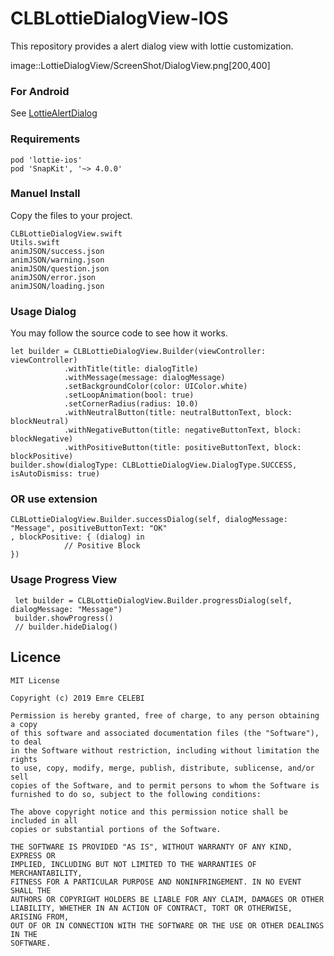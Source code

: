 # CLBLottieDialogView-IOS
This repository provides a alert dialog view with lottie customization.

image::LottieDialogView/ScreenShot/DialogView.png[200,400]

### For Android
See [LottieAlertDialog](https://github.com/mayuce/LottieAlertDialog/blob/master/readme.adoc)

### Requirements
```
pod 'lottie-ios'
pod 'SnapKit', '~> 4.0.0'
```

### Manuel Install
Copy the files to your project.
```
CLBLottieDialogView.swift
Utils.swift
animJSON/success.json
animJSON/warning.json
animJSON/question.json
animJSON/error.json
animJSON/loading.json
```

### Usage Dialog
You may follow the source code to see how it works.
```
let builder = CLBLottieDialogView.Builder(viewController: viewController)
            .withTitle(title: dialogTitle)
            .withMessage(message: dialogMessage)
            .setBackgroundColor(color: UIColor.white)
            .setLoopAnimation(bool: true)
            .setCornerRadius(radius: 10.0)
            .withNeutralButton(title: neutralButtonText, block: blockNeutral)
            .withNegativeButton(title: negativeButtonText, block: blockNegative)
            .withPositiveButton(title: positiveButtonText, block: blockPositive)
builder.show(dialogType: CLBLottieDialogView.DialogType.SUCCESS, isAutoDismiss: true)
```
### OR use extension
```
CLBLottieDialogView.Builder.successDialog(self, dialogMessage: "Message", positiveButtonText: "OK"
, blockPositive: { (dialog) in
            // Positive Block
})
```

### Usage Progress View
```
 let builder = CLBLottieDialogView.Builder.progressDialog(self, dialogMessage: "Message")
 builder.showProgress()
 // builder.hideDialog()

```

## Licence
```
MIT License

Copyright (c) 2019 Emre CELEBI

Permission is hereby granted, free of charge, to any person obtaining a copy
of this software and associated documentation files (the "Software"), to deal
in the Software without restriction, including without limitation the rights
to use, copy, modify, merge, publish, distribute, sublicense, and/or sell
copies of the Software, and to permit persons to whom the Software is
furnished to do so, subject to the following conditions:

The above copyright notice and this permission notice shall be included in all
copies or substantial portions of the Software.

THE SOFTWARE IS PROVIDED "AS IS", WITHOUT WARRANTY OF ANY KIND, EXPRESS OR
IMPLIED, INCLUDING BUT NOT LIMITED TO THE WARRANTIES OF MERCHANTABILITY,
FITNESS FOR A PARTICULAR PURPOSE AND NONINFRINGEMENT. IN NO EVENT SHALL THE
AUTHORS OR COPYRIGHT HOLDERS BE LIABLE FOR ANY CLAIM, DAMAGES OR OTHER
LIABILITY, WHETHER IN AN ACTION OF CONTRACT, TORT OR OTHERWISE, ARISING FROM,
OUT OF OR IN CONNECTION WITH THE SOFTWARE OR THE USE OR OTHER DEALINGS IN THE
SOFTWARE.
```
